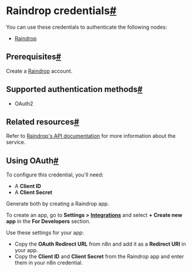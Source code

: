 [](https://github.com/n8n-io/n8n-docs/edit/main/docs/integrations/builtin/credentials/raindrop.md "Edit this page")

# Raindrop credentials[#](#raindrop-credentials "Permanent link")

You can use these credentials to authenticate the following nodes:

*   [Raindrop](../../app-nodes/n8n-nodes-base.raindrop/)

## Prerequisites[#](#prerequisites "Permanent link")

Create a [Raindrop](https://raindrop.io/) account.

## Supported authentication methods[#](#supported-authentication-methods "Permanent link")

*   OAuth2

## Related resources[#](#related-resources "Permanent link")

Refer to [Raindrop's API documentation](https://developer.raindrop.io/) for more information about the service.

## Using OAuth[#](#using-oauth "Permanent link")

To configure this credential, you'll need:

*   A **Client ID**
*   A **Client Secret**

Generate both by creating a Raindrop app.

To create an app, go to **Settings >** [**Integrations**](https://app.raindrop.io/settings/integrations) and select **\+ Create new app** in the **For Developers** section.

Use these settings for your app:

*   Copy the **OAuth Redirect URL** from n8n and add it as a **Redirect URI** in your app.
*   Copy the **Client ID** and **Client Secret** from the Raindrop app and enter them in your n8n credential.
